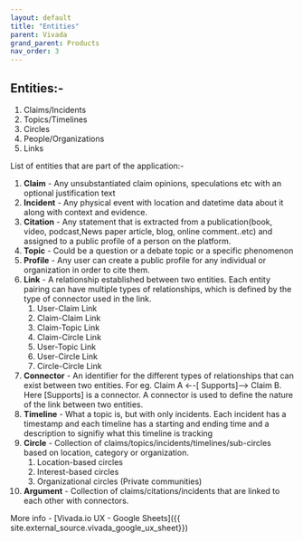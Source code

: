 ```yaml
---
layout: default
title: "Entities"
parent: Vivada
grand_parent: Products
nav_order: 3
---
```


## <a id="_d5xkkzoys1x7"></a>Entities:\-

1. Claims/Incidents
2. Topics/Timelines
3. Circles
4. People/Organizations
5. Links

List of entities that are part of the application:\-

1. __Claim__ \- Any unsubstantiated claim opinions, speculations etc with an optional justification text
2. __Incident__ \- Any physical event with location and datetime data about it along with context and evidence\.
3. __Citation__ \- Any statement that is extracted from a publication\(book, video, podcast,News paper article, blog, online comment\.\.etc\) and assigned to a public profile of a person on the platform\.
4. __Topic__ \- Could be a question or a debate topic or a specific phenomenon
5. __Profile__ \- Any user can create a public profile for any individual or organization in order to cite them\.
6. __Link__ \- A relationship established between two entities\. Each entity pairing can have multiple types of relationships, which is defined by the type of connector used in the link\.
	1. User\-Claim Link
	2. Claim\-Claim Link
	3. Claim\-Topic Link
	4. Claim\-Circle Link
	5. User\-Topic Link
	6. User\-Circle Link
	7. Circle\-Circle Link
7. __Connector__ \- An identifier for the different types of relationships that can exist between two entities\. For eg\. Claim A ←\-\[ Supports\]\-\-> Claim B\. Here \[Supports\] is a connector\. A connector is used to define the nature of the link between two entities\.
8. __Timeline__ \- What a topic is, but with only incidents\. Each incident has a timestamp and each timeline has a starting and ending time and a description to signifiy what this timeline is tracking
9. __Circle__ \- Collection of claims/topics/incidents/timelines/sub\-circles based on location, category or organization\.
	1. Location\-based circles
	2. Interest\-based circles
	3. Organizational circles \(Private communities\)
10. __Argument__ \- Collection of claims/citations/incidents that are linked to each other with connectors\.

More info \- [Vivada\.io UX \- Google Sheets]({{ site.external_source.vivada_google_ux_sheet}})

